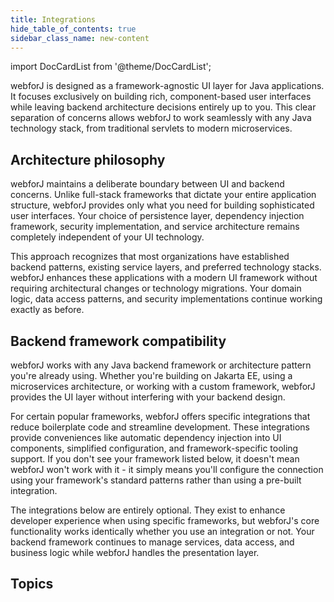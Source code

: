 ```yaml
---
title: Integrations
hide_table_of_contents: true
sidebar_class_name: new-content
---
```


<Head>
  <style>{`
  .container {
    max-width: 65em !important;
  }
  `}</style>
</Head>

<!-- vale off -->
import DocCardList from '@theme/DocCardList';

<!-- vale on -->

webforJ is designed as a framework-agnostic UI layer for Java applications. It focuses exclusively on building rich, component-based user interfaces while leaving backend architecture decisions entirely up to you. This clear separation of concerns allows webforJ to work seamlessly with any Java technology stack, from traditional servlets to modern microservices.

## Architecture philosophy

webforJ maintains a deliberate boundary between UI and backend concerns. Unlike full-stack frameworks that dictate your entire application structure, webforJ provides only what you need for building sophisticated user interfaces. Your choice of persistence layer, dependency injection framework, security implementation, and service architecture remains completely independent of your UI technology.

This approach recognizes that most organizations have established backend patterns, existing service layers, and preferred technology stacks. webforJ enhances these applications with a modern UI framework without requiring architectural changes or technology migrations. Your domain logic, data access patterns, and security implementations continue working exactly as before.

## Backend framework compatibility

webforJ works with any Java backend framework or architecture pattern you're already using. Whether you're building on Jakarta EE, using a microservices architecture, or working with a custom framework, webforJ provides the UI layer without interfering with your backend design.

For certain popular frameworks, webforJ offers specific integrations that reduce boilerplate code and streamline development. These integrations provide conveniences like automatic dependency injection into UI components, simplified configuration, and framework-specific tooling support. If you don't see your framework listed below, it doesn't mean webforJ won't work with it - it simply means you'll configure the connection using your framework's standard patterns rather than using a pre-built integration.

The integrations below are entirely optional. They exist to enhance developer experience when using specific frameworks, but webforJ's core functionality works identically whether you use an integration or not. Your backend framework continues to manage services, data access, and business logic while webforJ handles the presentation layer.

## Topics

<DocCardList className="topics-section" />